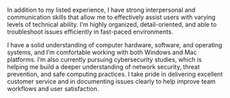 In addition to my listed experience, I have strong interpersonal and communication skills that allow me to effectively assist users with varying levels of technical ability. I’m highly organized, detail-oriented, and able to troubleshoot issues efficiently in fast-paced environments.

I have a solid understanding of computer hardware, software, and operating systems, and I’m comfortable working with both Windows and Mac platforms. I’m also currently pursuing cybersecurity studies, which is helping me build a deeper understanding of network security, threat prevention, and safe computing practices. I take pride in delivering excellent customer service and in documenting issues clearly to help improve team workflows and user satisfaction.

